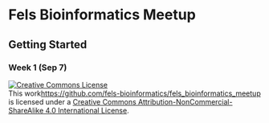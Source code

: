 # Fels Bioinformatics Meetup

## Getting Started

### Week 1 (Sep 7)

<a rel="license" href="http://creativecommons.org/licenses/by-nc-sa/4.0/"><img alt="Creative Commons License" style="border-width:0" src="https://i.creativecommons.org/l/by-nc-sa/4.0/88x31.png" /></a><br /><span xmlns:dct="http://purl.org/dc/terms/" property="dct:title">This work</span><a xmlns:cc="http://creativecommons.org/ns#" href="https://github.com/fels-bioinformatics/fels_bioinformatics_meetup" property="cc:attributionName" rel="cc:attributionURL">https://github.com/fels-bioinformatics/fels_bioinformatics_meetup</a> is licensed under a <a rel="license" href="http://creativecommons.org/licenses/by-nc-sa/4.0/">Creative Commons Attribution-NonCommercial-ShareAlike 4.0 International License</a>.
